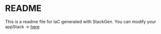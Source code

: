 # README
This is a readme file for IaC generated with StackGen.
You can modify your appStack -> [here](http://main.dev.stackgen.com/appstacks/84f7a1e6-40fb-4d27-b445-f70814b20925)
